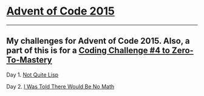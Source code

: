 # [Advent of Code 2015](http://adventofcode.com/2015)
---
My challenges for Advent of Code 2015.
Also, a part of this is for a [Coding Challenge #4 to Zero-To-Mastery](https://www.udemy.com/the-complete-web-developer-in-2018/learn/v4/announcements?ids=1459320)
---

Day  1. [Not Quite Lisp](./day01.md)

Day  2. [I Was Told There Would Be No Math](./day02.md)
